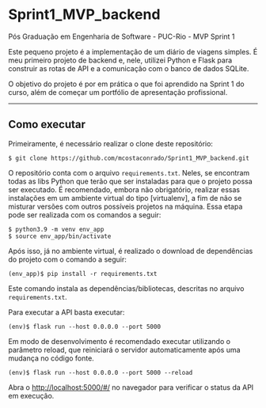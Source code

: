 # Sprint1_MVP_backend
Pós Graduação em Engenharia de Software - PUC-Rio - MVP Sprint 1

Este pequeno projeto é a implementação de um diário de viagens simples. É meu primeiro projeto de backend e, nele, utilizei Python e Flask para construir as rotas de API e a comunicação com o banco de dados SQLite.

O objetivo do projeto é por em prática o que foi aprendido na Sprint 1 do curso, além de começar um portfólio de apresentação profissional.

---
## Como executar 

Primeiramente, é necessário realizar o clone deste repositório:

```
$ git clone https://github.com/mcostaconrado/Sprint1_MVP_backend.git
```

O repositório conta com o arquivo `requirements.txt`. Neles, se encontram todas as libs Python que terão que ser instaladas para que o projeto possa ser executado.
É recomendado, embora não obrigatório, realizar essas instalações em um ambiente virtual do tipo [virtualenv], a fim de não se misturar versões com outros possíveis projetos na máquina. Essa etapa pode ser realizada com os comandos a seguir:

```
$ python3.9 -m venv env_app
$ source env_app/bin/activate
```

Após isso, já no ambiente virtual, é realizado o download de dependências do projeto com o comando a seguir:

```
(env_app)$ pip install -r requirements.txt
```

Este comando instala as dependências/bibliotecas, descritas no arquivo `requirements.txt`.

Para executar a API  basta executar:

```
(env)$ flask run --host 0.0.0.0 --port 5000
```

Em modo de desenvolvimento é recomendado executar utilizando o parâmetro reload, que reiniciará o servidor
automaticamente após uma mudança no código fonte. 

```
(env)$ flask run --host 0.0.0.0 --port 5000 --reload
```

Abra o [http://localhost:5000/#/](http://localhost:5000/#/) no navegador para verificar o status da API em execução.
